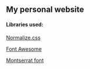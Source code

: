 ## My personal website

#### Libraries used:
[Normalize.css](https://necolas.github.io/normalize.css/)

[Font Awesome](https://github.com/FortAwesome/Font-Awesome)

[Montserrat font](https://github.com/JulietaUla/Montserrat)
